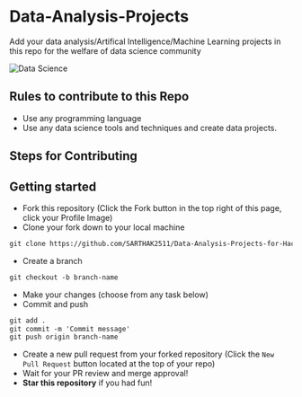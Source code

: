 # Data-Analysis-Projects
Add your data analysis/Artifical Intelligence/Machine Learning projects in this repo for the welfare of data science community


![ Data Science](https://images.unsplash.com/photo-1488229297570-58520851e868?ixlib=rb-4.0.3&ixid=MnwxMjA3fDB8MHxwaG90by1wYWdlfHx8fGVufDB8fHx8&auto=format&fit=crop&w=869&q=80)

## Rules to contribute to this Repo

- Use any programming language
- Use any data science tools and techniques and create data  projects.


## Steps for Contributing

## Getting started

- Fork this repository (Click the Fork button in the top right of this page, click your Profile Image)
- Clone your fork down to your local machine

```markdown
git clone https://github.com/SARTHAK2511/Data-Analysis-Projects-for-Hacktoberfest.git
```

- Create a branch

```markdown
git checkout -b branch-name
```

- Make your changes (choose from any task below)
- Commit and push

```markdown
git add .
git commit -m 'Commit message'
git push origin branch-name
```

- Create a new pull request from your forked repository (Click the `New Pull Request` button located at the top of your repo)
- Wait for your PR review and merge approval!
- **Star this repository** if you had fun!
